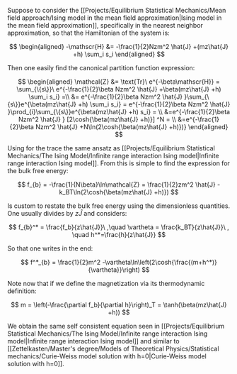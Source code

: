 Suppose to consider the [[Projects/Equilibrium Statistical Mechanics/Mean field approach/Ising model in the mean field approximation|Ising model in the mean field approximation]], specifically in the nearest neighbor approximation, so that the Hamiltonian of the system is:

$$ 
\begin{aligned}
-\mathscr{H} 
&= -\frac{1}{2}Nzm^2 \hat{J} +(mz\hat{J} +h) \sum_i  s_i 
\end{aligned}
$$

Then one easily find the canonical partition function expression:

$$ 
\begin{aligned}
\mathcal{Z} &= \text{Tr}\ e^{-\beta\mathscr{H}} = \sum_{\{s\}}\ e^{-\frac{1}{2}\beta Nzm^2 \hat{J} +\beta(mz\hat{J} +h) \sum_i  s_i} =\\
&= e^{-\frac{1}{2}\beta Nzm^2 \hat{J} }\sum_{\{s\}}e^{\beta(mz\hat{J} +h) \sum_i  s_i} = e^{-\frac{1}{2}\beta Nzm^2 \hat{J} }\prod_{i}\sum_{\{s\}}e^{\beta(mz\hat{J} +h) s_i} = \\
&=e^{-\frac{1}{2}\beta Nzm^2 \hat{J} } [2\cosh{\beta(mz\hat{J} +h)}]
^N = \\
&=e^{-\frac{1}{2}\beta Nzm^2 \hat{J} +N\ln(2\cosh{\beta(mz\hat{J} +h)})}
\end{aligned}
$$

Using for the trace the same ansatz as [[Projects/Equilibrium Statistical Mechanics/The Ising Model/Infinite range interaction Ising model|Infinite range interaction Ising model]].
From this is simple to find the expression for the bulk free energy:

$$ f_{b} = -\frac{1}{N\beta}\ln\mathcal{Z} = \frac{1}{2}zm^2 \hat{J} -k_BT\ln(2\cosh{\beta(mz\hat{J} +h)}) $$

Is custom to restate the bulk free energy using the dimensionless quantities. One usually divides by $z\hat{J}$ and considers:

$$ f_{b}^* = \frac{f_b}{z\hat{J}}\ ,\quad \vartheta = \frac{k_BT}{z\hat{J}}\ , \quad h^*=\frac{h}{z\hat{J}} $$

So that one writes in the end:

$$ f^*_{b} = \frac{1}{2}m^2  -\vartheta\ln\left(2\cosh{\frac{(m+h^*)}{\vartheta}}\right) $$

Note now that if we define the magnetization via its thermodynamic definition:

$$ m = \left(-\frac{\partial f_b}{\partial h}\right)_T = \tanh(\beta(mz\hat{J} +h)) $$

We obtain the same self consistent equation seen in [[Projects/Equilibrium Statistical Mechanics/The Ising Model/Infinite range interaction Ising model|Infinite range interaction Ising model]] and similar to [[Zettelkasten/Master's degree/Models of Theoretical Physics/Statistical mechanics/Curie-Weiss model solution with h=0|Curie-Weiss model solution with h=0]].